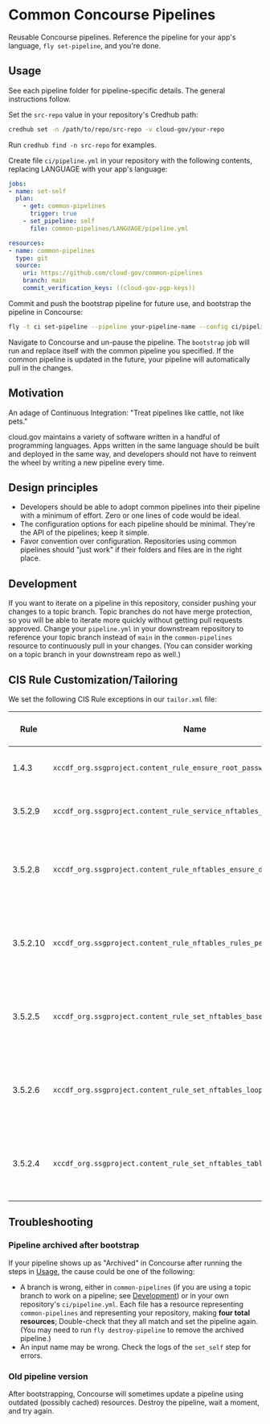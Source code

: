 # Common Concourse Pipelines

Reusable Concourse pipelines. Reference the pipeline for your app's language, `fly set-pipeline`, and you're done.

## Usage

See each pipeline folder for pipeline-specific details. The general instructions follow.

Set the `src-repo` value in your repository's Credhub path:

```sh
credhub set -n /path/to/repo/src-repo -v cloud-gov/your-repo
```

Run `credhub find -n src-repo` for examples.

Create file `ci/pipeline.yml` in your repository with the following contents, replacing LANGUAGE with your app's language:

```yaml
jobs:
- name: set-self
  plan:
    - get: common-pipelines
      trigger: true
    - set_pipeline: self
      file: common-pipelines/LANGUAGE/pipeline.yml

resources:
- name: common-pipelines
  type: git
  source:
    uri: https://github.com/cloud-gov/common-pipelines
    branch: main
    commit_verification_keys: ((cloud-gov-pgp-keys))
```

Commit and push the bootstrap pipeline for future use, and bootstrap the pipeline in Concourse:

```sh
fly -t ci set-pipeline --pipeline your-pipeline-name --config ci/pipeline.yml
```

Navigate to Concourse and un-pause the pipeline. The `bootstrap` job will run and replace itself with the common pipeline you specified. If the common pipeline is updated in the future, your pipeline will automatically pull in the changes.

## Motivation

An adage of Continuous Integration: "Treat pipelines like cattle, not like pets."

cloud.gov maintains a variety of software written in a handful of programming languages. Apps written in the same language should be built and deployed in the same way, and developers should not have to reinvent the wheel by writing a new pipeline every time.

## Design principles

* Developers should be able to adopt common pipelines into their pipeline with a minimum of effort. Zero or one lines of code would be ideal.
* The configuration options for each pipeline should be minimal. They're the API of the pipelines; keep it simple.
* Favor convention over configuration. Repositories using common pipelines should "just work" if their folders and files are in the right place.

## Development

If you want to iterate on a pipeline in this repository, consider pushing your changes to a topic branch. Topic branches do not have merge protection, so you will be able to iterate more quickly without getting pull requests approved. Change your `pipeline.yml` in your downstream repository to reference your topic branch instead of `main` in the `common-pipelines` resource to continuously pull in your changes. (You can consider working on a topic branch in your downstream repo as well.)

## CIS Rule Customization/Tailoring

We set the following CIS Rule exceptions in our `tailor.xml` file:

| Rule | Name | Reason for Exception |
| ---- | ---- | -------------------- |
| 1.4.3 | `xccdf_org.ssgproject.content_rule_ensure_root_password_configured` | Not applicable to containers |
| 3.5.2.9 | `xccdf_org.ssgproject.content_rule_service_nftables_enabled` | False Positive: nftables is enabled |
| 3.5.2.8 | `xccdf_org.ssgproject.content_rule_nftables_ensure_default_deny_policy` | Not applicable to containers, needs privileged access |
| 3.5.2.10 | `xccdf_org.ssgproject.content_rule_nftables_rules_permanent`| Not applicable to containers, needs privileged access |
| 3.5.2.5 | `xccdf_org.ssgproject.content_rule_set_nftables_base_chain` | Not applicable to containers, needs privileged access |
| 3.5.2.6 | `xccdf_org.ssgproject.content_rule_set_nftables_loopback_traffic` | Not applicable to containers, needs privileged access |
| 3.5.2.4 | `xccdf_org.ssgproject.content_rule_set_nftables_tablev` | Not applicable to containers, needs privileged access |

## Troubleshooting

### Pipeline archived after bootstrap

If your pipeline shows up as "Archived" in Concourse after running the steps in [Usage](#Usage), the cause could be one of the following:

* A branch is wrong, either in `common-pipelines` (if you are using a topic branch to work on a pipeline; see [Development](#Development)) or in your own repository's `ci/pipeline.yml`. Each file has a resource representing `common-pipelines` and representing your repository, making **four total resources**; Double-check that they all match and set the pipeline again. (You may need to run `fly destroy-pipeline` to remove the archived pipeline.)
* An input name may be wrong. Check the logs of the `set_self` step for errors.

### Old pipeline version

After bootstrapping, Concourse will sometimes update a pipeline using outdated (possibly cached) resources. Destroy the pipeline, wait a moment, and try again.
